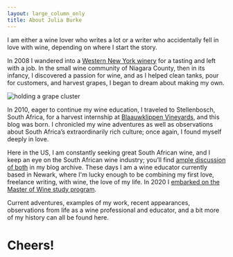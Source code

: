 ```yaml
---
layout: large_column_only
title: About Julia Burke
---
```


I am either a wine lover who writes a lot or a writer who accidentally fell in love with wine, depending on where I start the story.

In 2008 I wandered into a [Western New York winery](http://www.freedomrunwinery.com/)
for a tasting and left with a job. In the small wine community of Niagara
County, then in its infancy, I discovered a passion for wine, and as I helped
clean tanks, pour for customers, and harvest grapes, I began to dream about
making my own.

![holding a grape cluster](/photos/harvesting_grapes_in_madison.jpg "Harvesting grapes in Madison, WI")

In 2010, eager to continue my wine education, I traveled to Stellenbosch,
South Africa, for a harvest internship at [Blaauwklippen Vineyards](http://www.blaauwklippen.com/),
and this blog was born. I chronicled my wine adventures as well as observations about
South Africa’s extraordinarily rich culture; once again, I found myself
deeply in love.

Here in the US, I am constantly seeking great South African wine, and I keep an eye on the South African wine industry; you’ll find [ample discussion of both](/blog) in my blog archive. These days I am a wine educator currently based in Newark, where I'm lucky enough to be combining my first love, freelance writing, with wine, the love of my life. In 2020 I [embarked on the Master of Wine study program](http://stellenbauchery.com/blog/10-01-2020/you-are-an-mw-student.html).

Current adventures, examples of my work, recent appearances, observations from life as a wine professional and educator, and a bit more of my history can all be found here.

# Cheers!
